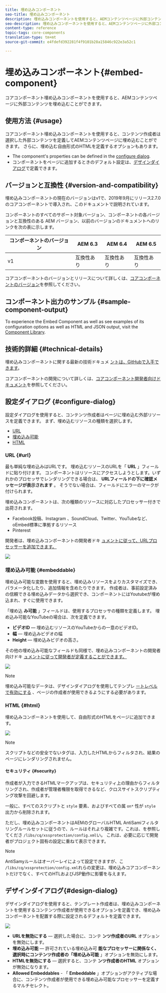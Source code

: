 ```yaml
---
title: 埋め込みコンポーネント
seo-title: 埋め込みコンポーネント
description: 埋め込みコンポーネントを使用すると、AEMコンテンツページに外部コンテンツを埋め込むことができます。
seo-description: 埋め込みコンポーネントを使用すると、AEMコンテンツページに外部コンテンツを埋め込むことができます。
content-type: reference
topic-tags: core-components
translation-type: tm+mt
source-git-commit: e4fdefd392281f4f9101b28a15846c922e3a52c1

---
```



# 埋め込みコンポーネント{#embed-component}

コアコンポーネント埋め込みコンポーネントを使用すると、AEMコンテンツページに外部コンテンツを埋め込むことができます。

## 使用方法 {#usage}

コアコンポーネント埋め込みコンポーネントを使用すると、コンテンツ作成者は選択した外部コンテンツを定義してAEMコンテンツページに埋め込むことができます。 さらに、埋め込む自由形式のHTMLを定義するオプションもあります。

* The component's properties can be defined in the [configure dialog](#configure-dialog).
* コンポーネントをページに追加するときのデフォルト設定は、[デザインダイアログ](#design-dialog)で定義できます。

## バージョンと互換性 {#version-and-compatibility}

埋め込みコンポーネントの現在のバージョンはv1で、2019年9月にリリース2.7.0のコアコンポーネントで導入され、このドキュメントで説明されています。

コンポーネントのすべてのサポート対象バージョン、コンポーネントの各バージョンと互換性のある AEM バージョン、以前のバージョンのドキュメントへのリンクを次の表に示します。

| コンポーネントのバージョン | AEM 6.3 | AEM 6.4 | AEM 6.5 |
|--- |--- |--- |---|
| v1 | 互換性あり | 互換性あり | 互換性あり |

コアコンポーネントのバージョンとリリースについて詳しくは、[コアコンポーネントのバージョン](versions.md)を参照してください。

## コンポーネント出力のサンプル {#sample-component-output}

To experience the Embed Component as well as see examples of its configuration options as well as HTML and JSON output, visit the [Component Library](http://opensource.adobe.com/aem-core-wcm-components/library/embed.html).

## 技術的詳細 {#technical-details}

埋め込みコンポーネントに関する最新の技術ドキュメ [ントは、GitHubで入手できます](https://github.com/adobe/aem-core-wcm-components/tree/master/content/src/content/jcr_root/apps/core/wcm/components/embed/v1/embed)。

コアコンポーネントの開発について詳しくは、[コアコンポーネント開発者向けドキュメント](developing.md)を参照してください。

## 設定ダイアログ {#configure-dialog}

設定ダイアログを使用すると、コンテンツ作成者はページに埋め込む外部リソースを定義できます。 まず、埋め込むリソースの種類を選択します。

* [URL](#url)
* [埋め込み可能](#embeddable)
* [HTML](#html)

### URL {#url}

最も単純な埋め込みはURLです。 埋め込むリソースのURLを「 **URL** 」フィールドに貼り付けます。 コンポーネントはリソースにアクセスしようとします。いずれかのプロセッサでレンダリングできる場合は、 **URLフィールドの下に確認メッセージが表示されます** 。 そうでない場合は、フィールドにエラーのマークが付けられます。

埋め込みコンポーネントは、次の種類のリソースに対応したプロセッサー付きで出荷されます。

* Facebook投稿、Instagram [](https://oembed.com/) 、SoundCloud、Twitter、YouTubeなど、oEmbed標準に準拠するリソース
* Pinterest

開発者は、埋め込みコンポーネントの開発者ドキ [ュメントに従って、URLプロセッサーを追加できます。](https://github.com/adobe/aem-core-wcm-components/tree/master/content/src/content/jcr_root/apps/core/wcm/components/embed/v1/embed#extending-the-embed-component)

![](assets/screen-shot-2019-09-25-10.08.29.png)

### 埋め込み可能 {#embeddable}

埋め込み可能な変数を使用すると、埋め込みリソースをよりカスタマイズでき、パラメータ化したり、追加情報を含めたりできます。 作成者は、事前設定済みの信頼できる埋め込みデータから選択でき、コンポーネントにはYoutubeが埋め込まれ、すぐに使用できます。

「埋め込 **み可能** 」フィールドは、使用するプロセッサの種類を定義します。 埋め込み可能なYouTubeの場合は、次を定義できます。

* **ビデオID** — 埋め込むリソースのYouTubeからの一意のビデオID。
* **幅** — 埋め込みビデオの幅
* **Height** — 埋め込みビデオの高さ。

その他の埋め込み可能なフィールドも同様で、埋め込みコンポーネントの開発者向けドキ [ュメントに従って開発者が定義することができます。](https://github.com/adobe/aem-core-wcm-components/tree/master/content/src/content/jcr_root/apps/core/wcm/components/embed/v1/embed#extending-the-embed-component)

![](assets/screen-shot-2019-09-25-10.15.00.png)

>[!NOTE]
>埋め込み可能なデータは、デザインダイアログを使用してテンプレ [ートレベルで有効にする](#design-dialog) 、ページの作成者が使用できるようにする必要があります。

### HTML {#html}

埋め込みコンポーネントを使用して、自由形式のHTMLをページに追加できます。

![](assets/screen-shot-2019-09-25-10.20.00.png)

>[!NOTE]
>スクリプトなどの安全でないタグは、入力したHTMLからフィルタされ、結果のページにレンダリングされません。

#### セキュリティ {#security}

作成者が入力できるHTMLマークアップは、セキュリティ上の理由からフィルタリングされ、作成者が管理者権限を取得できるなど、クロスサイトスクリプティング攻撃を回避します。

一般に、すべてのスクリプトと `style` 要素、およびすべての属 `on*` 性が `style` 出力から削除されます。

ただし、埋め込みコンポーネントはAEMのグローバルHTML AntiSamiフィルタリングルールセットに従うので、ルールはそれより複雑です。これは、を参照してくださ `/libs/cq/xssprotection/config.xml`い。 これは、必要に応じて開発者がプロジェクト固有の設定に重ねて表示できます。

>[!NOTE]
>AntiSamyルールはオーバーレイによって設定できますが、こ `/libs/cq/xssprotection/config.xml`れらの変更は、埋め込みコアコンポーネントだけでなく、すべてのHTLおよびJSP動作に影響を与えます。

## デザインダイアログ{#design-dialog}

デザインダイアログを使用すると、テンプレート作成者は、埋め込みコンポーネントを使用するコンテンツ作成者が使用できるオプションを定義でき、埋め込みコンポーネントを配置する際に設定されるデフォルトを定義できます。

![](assets/screen-shot-2019-09-25-10.25.28.png)

* **URLを無効にする** — 選択した場合に、コンテ **ンツ作成者のURL** オプションを無効にします。
* **埋め込み可能** — 許可されている埋め込み可 **能なプロセッサーに関係なく、選択時にコンテンツ作成者の「埋め込み可能** 」オプションを無効にします。
* **HTMLを無効にする** — 選択すると、コンテ **ンツ作成者のHTML** オプションが無効になります。
* **Allowed Embeddables** - 「 **Embeddable** 」オプションがアクティブな場合に、コンテンツ作成者が使用できる埋め込み可能なプロセッサーを定義するマルチセレクト。
